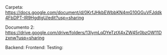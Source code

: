 Carpeta:
https://docs.google.com/document/d/0KrfJHkbEWbbKN4mG10GGuVFJddk4FbDPT-IR9HgdtgU/edit?usp=sharing

Documento 2:
https://drive.google.com/drive/folders/13IymLqDYeTztX4xZW45r0bzOW11Dzxnw?usp=sharing


Backend:
Frontend:
Testing:
